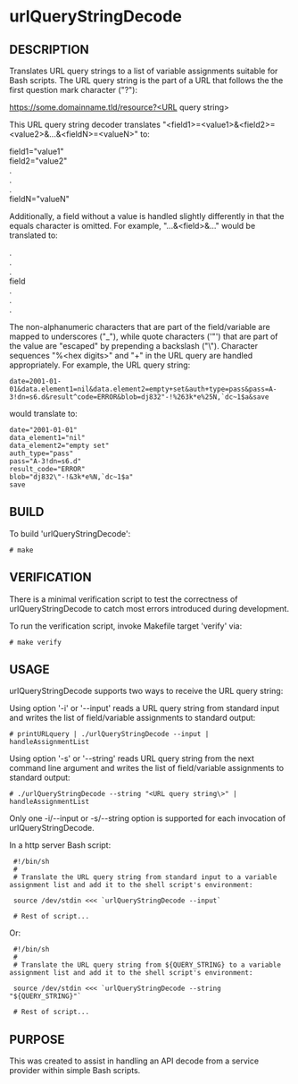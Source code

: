 # urlQueryStringDecode

## DESCRIPTION

Translates URL query strings to a list of variable assignments suitable for Bash scripts. The URL query string is the part of a URL that follows the the first question mark character ("?"):

 https://some.domainname.tld/resource?<URL query string\>

This URL query string decoder translates "<field1\>=<value1\>&<field2\>=<value2\>&...&<fieldN\>=<valueN\>" to:

 field1="value1"\
 field2="value2"\
 .\
 .\
 .\
 fieldN="valueN"


Additionally, a field without a value is handled slightly differently in that the equals character is omitted. For example, "...&<field\>&..." would be translated to:

.\
.\
.\
 field\
.\
.\
.

The non-alphanumeric characters that are part of the field/variable are mapped to underscores ("_"), while quote characters ('\"') that are part of the value are "escaped" by prepending a backslash ("\\"). Character sequences "%<hex digits\>" and "+" in the URL query are handled appropriately. For example, the URL query string:

```
date=2001-01-01&data.element1=nil&data.element2=empty+set&auth+type=pass&pass=A-3!dn=s6.d&result^code=ERROR&blob=dj832"-!%263k*e%25N,`dc~1$a&save
```

would translate to:

```
date="2001-01-01"
data_element1="nil"
data_element2="empty set"
auth_type="pass"
pass="A-3!dn=s6.d"
result_code="ERROR"
blob="dj832\"-!&3k*e%N,`dc~1$a"
save
```

## BUILD

To build 'urlQueryStringDecode':

```
# make
```

## VERIFICATION

There is a minimal verification script to test the correctness of urlQueryStringDecode to catch most errors introduced during development.

To run the verification script, invoke Makefile target 'verify' via:

```
# make verify
```

## USAGE

urlQueryStringDecode supports two ways to receive the URL query string:

Using option '-i' or '--input'  reads a URL query string from standard input and writes the list of field/variable assignments to standard output:

```
# printURLquery | ./urlQueryStringDecode --input | handleAssignmentList
```

Using option '-s' or '--string' reads URL query string from the next command line argument and writes the list of field/variable assignments to standard output:

```
# ./urlQueryStringDecode --string "<URL query string\>" | handleAssignmentList
```

Only one -i/--input or -s/--string option is supported for each invocation of urlQueryStringDecode.

In a http server Bash script:

```
 #!/bin/sh
 #
 # Translate the URL query string from standard input to a variable assignment list and add it to the shell script's environment:

 source /dev/stdin <<< `urlQueryStringDecode --input`

 # Rest of script...
``` 
 
Or:

```
 #!/bin/sh
 #
 # Translate the URL query string from ${QUERY_STRING} to a variable assignment list and add it to the shell script's environment:

 source /dev/stdin <<< `urlQueryStringDecode --string "${QUERY_STRING}"`

 # Rest of script...
```

## PURPOSE

This was created to assist in handling an API decode from a service provider within simple Bash scripts.


